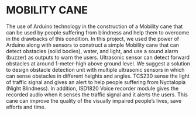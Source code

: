 # MOBILITY CANE
The use of Arduino technology in the construction of a Mobility cane that can be used by people suffering from blindness and help them to overcome in the drawbacks of this condition. In this project, we used the power of Arduino along with sensors to construct a simple Mobility cane that can detect obstacles (solid bodies), water, and light, and use a sound alarm (buzzer) as outputs to warn the users.
Ultrasonic sensor can detect forward obstacles at around 1-meter-high above ground level. We suggest a solution to design obstacle detection unit with multiple ultrasonic sensors in which can sense obstacles in different heights and angles.
TCS230 sense the light of traffic signal and gives an alert to help people suffering from Nyctalopia (Night Blindness).
In addition, ISD1820 Voice recorder module gives the recorded audio when it senses the traffic signal and it alerts the users. This cane can improve the quality of the visually impaired people’s lives, save efforts and time.

